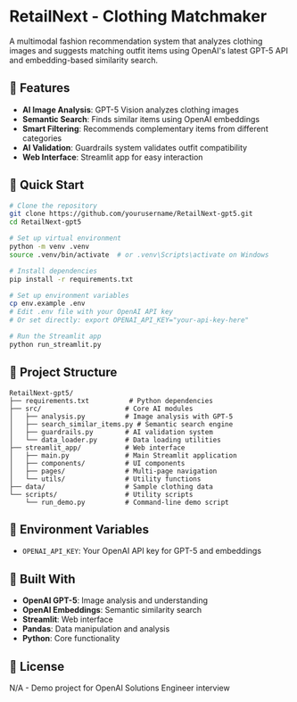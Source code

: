 # RetailNext - Clothing Matchmaker

A multimodal fashion recommendation system that analyzes clothing images and suggests matching outfit items using OpenAI's latest GPT-5 API and embedding-based similarity search.

## 🎯 Features

- **AI Image Analysis**: GPT-5 Vision analyzes clothing images
- **Semantic Search**: Finds similar items using OpenAI embeddings
- **Smart Filtering**: Recommends complementary items from different categories
- **AI Validation**: Guardrails system validates outfit compatibility
- **Web Interface**: Streamlit app for easy interaction

## 🚀 Quick Start

```bash
# Clone the repository
git clone https://github.com/yourusername/RetailNext-gpt5.git
cd RetailNext-gpt5

# Set up virtual environment
python -m venv .venv
source .venv/bin/activate  # or .venv\Scripts\activate on Windows

# Install dependencies
pip install -r requirements.txt

# Set up environment variables
cp env.example .env
# Edit .env file with your OpenAI API key
# Or set directly: export OPENAI_API_KEY="your-api-key-here"

# Run the Streamlit app
python run_streamlit.py
```

## 📁 Project Structure

```
RetailNext-gpt5/
├── requirements.txt          # Python dependencies
├── src/                     # Core AI modules
│   ├── analysis.py          # Image analysis with GPT-5
│   ├── search_similar_items.py # Semantic search engine
│   ├── guardrails.py        # AI validation system
│   └── data_loader.py       # Data loading utilities
├── streamlit_app/           # Web interface
│   ├── main.py              # Main Streamlit application
│   ├── components/          # UI components
│   ├── pages/               # Multi-page navigation
│   └── utils/               # Utility functions
├── data/                    # Sample clothing data
└── scripts/                 # Utility scripts
    └── run_demo.py          # Command-line demo script
```

## 🔑 Environment Variables

- `OPENAI_API_KEY`: Your OpenAI API key for GPT-5 and embeddings

## 🎨 Built With

- **OpenAI GPT-5**: Image analysis and understanding
- **OpenAI Embeddings**: Semantic similarity search
- **Streamlit**: Web interface
- **Pandas**: Data manipulation and analysis
- **Python**: Core functionality

## 📝 License

N/A - Demo project for OpenAI Solutions Engineer interview
